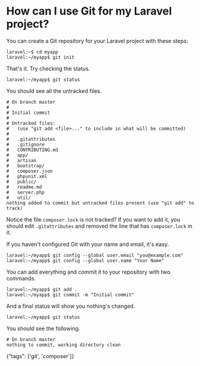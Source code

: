 # How can I use Git for my Laravel project?

You can create a Git repository for your Laravel project with these steps:

    laravel:~$ cd myapp
    laravel:~/myapp$ git init

That's it. Try checking the status.

    laravel:~/myapp$ git status

You should see all the untracked files.

    # On branch master
    #
    # Initial commit
    #
    # Untracked files:
    #   (use "git add <file>..." to include in what will be committed)
    #
    #   .gitattributes
    #   .gitignore
    #   CONTRIBUTING.md
    #   app/
    #   artisan
    #   bootstrap/
    #   composer.json
    #   phpunit.xml
    #   public/
    #   readme.md
    #   server.php
    #   util/
    nothing added to commit but untracked files present (use "git add" to track)

Notice the file `composer.lock` is not tracked? If you want to add it, you should edit `.gitattributes` and removed the line that has `composer.lock` in it.

If you haven't configured Git with your name and email, it's easy.

    laravel:~/myapp$ git config --global user.email "you@example.com"
    laravel:~/myapp$ git config --global user.name "Your Name"

You can add everything and commit it to your repository with two commands.

    laravel:~/myapp$ git add .
    laravel:~/myapp$ git commit -m "Initial commit"

And a final status will show you nothing's changed.

    laravel:~/myapp$ git status

You should see the following.

    # On branch master
    nothing to commit, working directory clean

{"tags": ['git', 'composer']}
